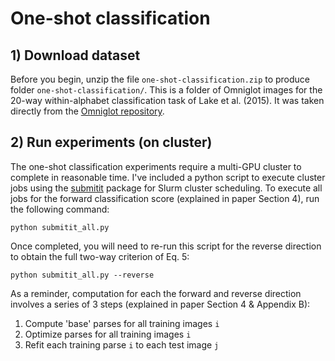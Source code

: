 # One-shot classification

## 1) Download dataset
Before you begin, unzip the file `one-shot-classification.zip` to produce folder `one-shot-classification/`. This is a folder of Omniglot images for the 20-way within-alphabet classification task of Lake et al. (2015). It was taken directly from the [Omniglot repository](https://github.com/brendenlake/omniglot/tree/master/python/one-shot-classification).

## 2) Run experiments (on cluster)
The one-shot classification experiments require a multi-GPU cluster to complete in reasonable time. I've included a python script to execute cluster jobs using the [submitit](https://github.com/facebookincubator/submitit) package for Slurm cluster scheduling. To execute all jobs for the forward classification score (explained in paper Section 4), run the following command:

```
python submitit_all.py
```

Once completed, you will need to re-run this script for the reverse direction to obtain the full two-way criterion of Eq. 5:

```
python submitit_all.py --reverse
```

As a reminder, computation for each the forward and reverse direction involves a series of 3 steps (explained in paper Section 4 & Appendix B):
1. Compute 'base' parses for all training images `i`
2. Optimize parses for all training images `i`
3. Refit each training parse `i` to each test image `j`
